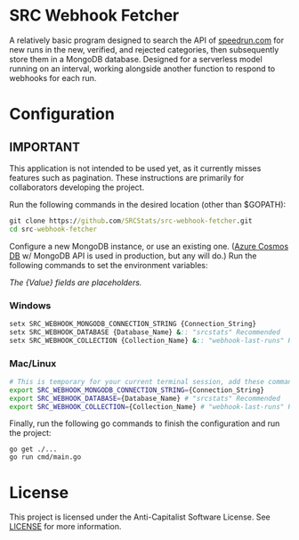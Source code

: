 # SRC Webhook Fetcher
A relatively basic program designed to search the API of [speedrun.com](https://speedrun.com) for new runs in the new, verified, and rejected categories, then subsequently store them in a MongoDB database. Designed for a serverless model running on an interval, working alongside another function to respond to webhooks for each run.

# Configuration
## **IMPORTANT**
This application is not intended to be used yet, as it currently misses features such as pagination. These instructions are primarily for collaborators developing the project.

Run the following commands in the desired location (other than $GOPATH):
```bat
git clone https://github.com/SRCStats/src-webhook-fetcher.git
cd src-webhook-fetcher
```
Configure a new MongoDB instance, or use an existing one. ([Azure Cosmos DB](https://azure.microsoft.com/en-us/services/cosmos-db/) w/ MongoDB API is used in production, but any will do.) Run the following commands to set the environment variables:

*The {Value} fields are placeholders.*
### Windows
```bat
setx SRC_WEBHOOK_MONGODB_CONNECTION_STRING {Connection_String}
setx SRC_WEBHOOK_DATABASE {Database_Name} &:: "srcstats" Recommended
setx SRC_WEBHOOK_COLLECTION {Collection_Name} &:: "webhook-last-runs" Recommended
```
### Mac/Linux
```bash
# This is temporary for your current terminal session, add these commands to your .bashrc or .bash_profile to persist across sessions
export SRC_WEBHOOK_MONGODB_CONNECTION_STRING={Connection_String}
export SRC_WEBHOOK_DATABASE={Database_Name} # "srcstats" Recommended
export SRC_WEBHOOK_COLLECTION={Collection_Name} # "webhook-last-runs" Recommended
```
Finally, run the following go commands to finish the configuration and run the project:
```
go get ./...
go run cmd/main.go
```

# License
This project is licensed under the Anti-Capitalist Software License. See [LICENSE](LICENSE) for more information.